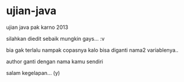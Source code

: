 ujian-java
==========

ujian java pak karno 2013

silahkan diedit sebaik mungkin gays... :v

bia gak terlalu nampak copasnya kalo bisa diganti nama2 variablenya..

author ganti dengan nama kamu sendiri

salam kegelapan... (y)
